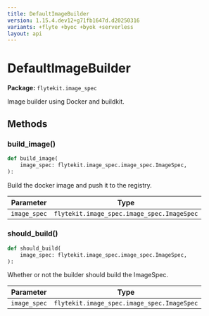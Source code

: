 ```yaml
---
title: DefaultImageBuilder
version: 1.15.4.dev12+g71fb1647d.d20250316
variants: +flyte +byoc +byok +serverless
layout: api
---
```


# DefaultImageBuilder

**Package:** `flytekit.image_spec`

Image builder using Docker and buildkit.


## Methods

### build_image()

```python
def build_image(
    image_spec: flytekit.image_spec.image_spec.ImageSpec,
):
```
Build the docker image and push it to the registry.



| Parameter | Type |
|-|-|
| `image_spec` | `flytekit.image_spec.image_spec.ImageSpec` |
### should_build()

```python
def should_build(
    image_spec: flytekit.image_spec.image_spec.ImageSpec,
):
```
Whether or not the builder should build the ImageSpec.



| Parameter | Type |
|-|-|
| `image_spec` | `flytekit.image_spec.image_spec.ImageSpec` |
